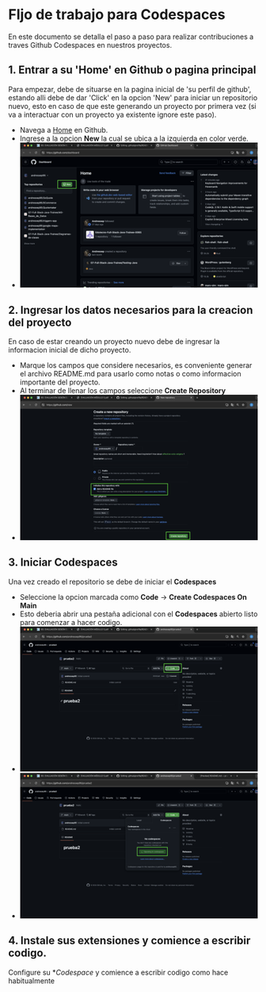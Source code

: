 # Fljo de trabajo para Codespaces
En este documento se detalla el paso a paso para realizar contribuciones a traves Github Codespaces en nuestros proyectos.

## 1. Entrar a su 'Home' en Github o pagina principal
Para empezar, debe de situarse en la pagina inicial de 'su perfil de github', estando alli debe de dar 'Click' en la opcion 'New' para iniciar un repositorio nuevo, esto en caso de que este generando un proyecto por primera vez (si va a interactuar con un proyecto ya existente ignore este paso).

- Navega a [Home](https://github.com/dashboard) en Github.
- Ingrese a la opcion **New** la cual se ubica a la izquierda en color verde.
- ![Home](../assets/images/home.png)


## 2. Ingresar los datos necesarios para la creacion del proyecto
En caso de estar creando un proyecto nuevo debe de ingresar la informacion inicial de dicho proyecto.

- Marque los campos que considere necesarios, es conveniente generar el archivo README.md para usarlo como notas o como informacion importante del proyecto.
- Al terminar de llenar los campos seleccione **Create Repository**
- ![create-repo](../assets/images/create-repo.png)


## 3. Iniciar Codespaces
Una vez creado el repositorio se debe de iniciar el **Codespaces**

- Seleccione la opcion marcada como **Code** -> **Create Codespaces On Main**
- Esto deberia abrir una pestaña adicional con el **Codespaces** abierto listo para comenzar a hacer codigo.
- ![repo](../assets/images/repo.png)
- ![repo2](../assets/images/repo2.png)


## 4. Instale sus extensiones y comience a escribir codigo.
Configure su **Codespace* y comience a escribir codigo como hace habitualmente
